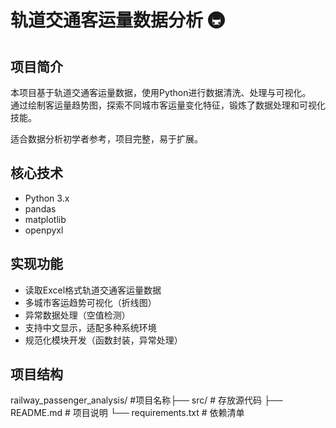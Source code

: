 # 轨道交通客运量数据分析 🚇

## 项目简介
本项目基于轨道交通客运量数据，使用Python进行数据清洗、处理与可视化。  
通过绘制客运量趋势图，探索不同城市客运量变化特征，锻炼了数据处理和可视化技能。

适合数据分析初学者参考，项目完整，易于扩展。

## 核心技术
- Python 3.x
- pandas
- matplotlib
- openpyxl

## 实现功能
- 读取Excel格式轨道交通客运量数据
- 多城市客运趋势可视化（折线图）
- 异常数据处理（空值检测）
- 支持中文显示，适配多种系统环境
- 规范化模块开发（函数封装，异常处理）

## 项目结构

railway_passenger_analysis/ #项目名称├── src/ # 存放源代码 ├── README.md # 项目说明 └── requirements.txt # 依赖清单

